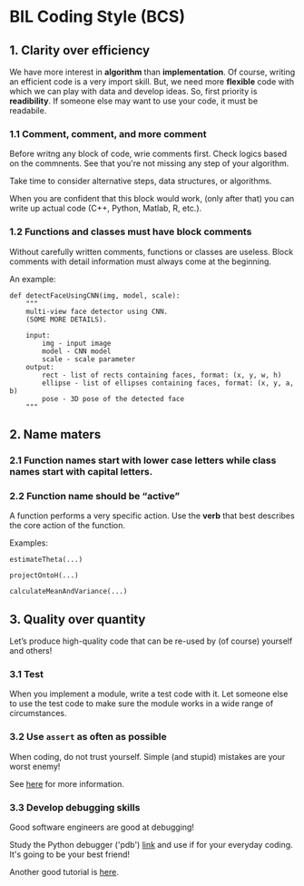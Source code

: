 # BIL Coding Style (BCS)

## 1. Clarity over efficiency
We have more interest in **algorithm** than **implementation**. 
Of course, writing an efficient code is a very import skill.
But, we need more **flexible** code with which we can play with data and develop ideas.
So, first priority is **readibility**. 
If someone else may want to use your code, it must be readabile. 

### 1.1 Comment, comment, and more comment

Before writng any block of code, wrie comments first. 
Check logics based on the commnents. See that you're not missing any step of your algorithm. 

Take time to consider alternative steps, data structures, or algorithms.

When you are confident that this block would work, (only after that) you can write up actual code (C++, Python, Matlab, R, etc.).

### 1.2 Functions and classes must have block comments

Without carefully written comments, functions or classes are useless.
Block comments with detail information must always come at the beginning.

An example: 
```
def detectFaceUsingCNN(img, model, scale): 
    """
    multi-view face detector using CNN.
    (SOME MORE DETAILS).
    
    input: 
        img - input image
        model - CNN model
        scale - scale parameter
    output:
        rect - list of rects containing faces, format: (x, y, w, h) 
        ellipse - list of ellipses containing faces, format: (x, y, a, b) 
        pose - 3D pose of the detected face
    """
```


## 2. Name maters

### 2.1 Function names start with lower case letters while class names start with capital letters.

### 2.2 Function name should be “active”
A function performs a very specific action. 
Use the **verb** that best describes the core action of the function. 

Examples: 

```
estimateTheta(...)

projectOntoH(...)

calculateMeanAndVariance(...)
```


## 3. Quality over quantity

Let’s produce high-quality code that can be re-used by (of course) yourself and others!

### 3.1 Test

When you implement a module, write a test code with it. 
Let someone else to use the test code to make sure the module works in a wide range of circumstances.


### 3.2 Use `assert` as often as possible

When coding, do not trust yourself. Simple (and stupid) mistakes are your worst enemy!

See [here](https://wiki.python.org/moin/UsingAssertionsEffectively) for more information.

### 3.3 Develop debugging skills

Good software engineers are good at debugging!

Study the Python debugger ('pdb') [link](https://docs.python.org/3/library/pdb.html) and use if for your everyday coding.
It's going to be your best friend!

Another good tutorial is [here](https://www.digitalocean.com/community/tutorials/how-to-use-the-python-debugger).

